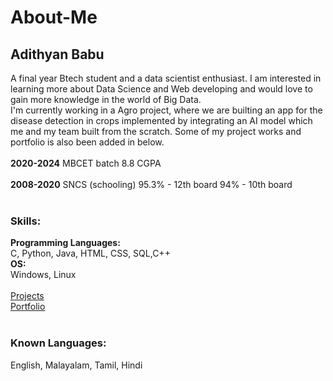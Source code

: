 # About-Me
## Adithyan Babu<br>
A final year Btech student and a data scientist enthusiast.  I am interested in learning more about Data Science and Web developing and would love to gain more knowledge in the world of Big Data.
<br>
I'm currently working in a Agro project, where we are builting an app for the disease detection in crops implemented by integrating an AI model which me and my team built from the scratch.
Some of my project works and portfolio is also been added in below.
<br><br>
**2020-2024** MBCET batch
          8.8 CGPA
<br><br>
**2008-2020** SNCS (schooling)
          95.3% - 12th board
          94% - 10th board
<br><br>
### Skills:<br>
**Programming Languages:** <br>
C, Python, Java, HTML, CSS, SQL,C++<br>
**OS:**<br>
Windows, Linux
<br><br>
[Projects](https://github.com/AdithyanBabu)<br>
[Portfolio](https://adithyanbabu.github.io/AdithyanBabu/)
<br><br>
### Known Languages:<br>
English, Malayalam, Tamil, Hindi
